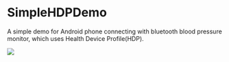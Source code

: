 # SimpleHDPDemo
A simple demo for Android phone connecting with bluetooth blood pressure monitor, which uses Health Device Profile(HDP).

![](http://upload-images.jianshu.io/upload_images/1972331-dc9a150422a28ca0.png?imageMogr2/auto-orient/strip%7CimageView2/2/w/1240)
